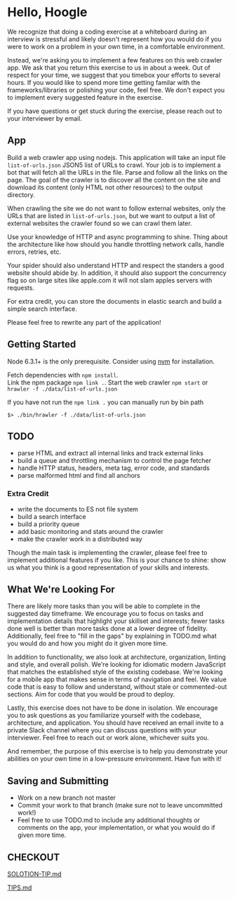 # Hello, Hoogle

We recognize that doing a coding exercise at a whiteboard during an interview is
stressful and likely doesn't represent how you would do if you were to work on a
problem in your own time, in a comfortable environment.

Instead, we're asking you to implement a few features on this web crawler app.
 We ask that you return this exercise to us in about a week.
 Out of respect for your time, we suggest that you timebox your efforts to several hours.
 If you would like to spend more
time getting familar with the frameworks/libraries or polishing your code, feel
free. We don't expect you to implement every suggested feature in the exercise.

If you have questions or get stuck during the exercise, please reach out to your
interviewer by email.

## App

Build a web crawler app using nodejs. This application will take an input
file `list-of-urls.json` JSON5 list of URLs to crawl. Your job is
to implement a bot that will fetch all the URLs in the file. Parse and follow
all the links on the page. The goal of the crawler is to discover all the content
on the site and download its content (only HTML not other resources) to the output directory.

When crawling the site we do not want to follow external websites, only the URLs
that are listed in `list-of-urls.json`, but we want to output a list of external websites
the crawler found so we can crawl them later.

Use your knowledge of HTTP and async programming to shine. Thing about the architecture
like how should you handle throttling network calls, handle errors, retries, etc.

Your spider should also understand HTTP and respect the standers a good website should abide by.
In addition, it should also support the concurrency flag so on large sites like apple.com it will
not slam apples servers with requests.

For extra credit, you can store the documents in elastic search and build a simple search
interface.

Please feel free to rewrite any part of the application!

## Getting Started

Node 6.3.1+ is the only prerequisite. Consider using [nvm](http://nvm.sh/) for
installation.

Fetch dependencies with `npm install`.  
Link the npm package `npm link .`.
Start the web crawler `npm start` or `hrawler -f ./data/list-of-urls.json` 

If you have not run the `npm link .` you can manually run by bin path
```
$> ./bin/hrawler -f ./data/list-of-urls.json
```

## TODO

- parse HTML and extract all internal links and track external links
- build a queue and throttling mechanism to control the page fetcher
- handle HTTP status, headers, meta tag, error code, and standards
- parse malformed html and find all anchors

### Extra Credit
- write the documents to ES not file system
- build a search interface
- build a priority queue
- add basic monitoring and stats around the crawler
- make the crawler work in a distributed way

Though the main task is implementing the crawler, please feel free to implement
additional features if you like. This is your chance to shine: show us what you
think is a good representation of your skills and interests.

## What We're Looking For

There are likely more tasks than you will be able to complete in the suggested
day timeframe. We encourage you to focus on tasks and implementation details that
highlight your skillset and interests; fewer tasks done well is better than more
tasks done at a lower degree of fidelity. Additionally, feel free to "fill in
the gaps" by explaining in TODO.md what you would do and how you might do it
given more time.

In addition to functionality, we also look at architecture, organization,
linting and style, and overall polish. We're looking for idiomatic modern
JavaScript that matches the established style of the existing codebase. 
We're looking for a mobile app that makes sense in terms of navigation 
and feel.  We value
code that is easy to follow and understand, without stale or commented-out
sections. Aim for code that you would be proud to deploy.

Lastly, this exercise does not have to be done in isolation. We encourage you to
ask questions as you familiarize yourself with the codebase, architecture, and
application. You should have received an email invite to a private Slack channel
where you can discuss questions with your interviewer. Feel free to reach out or
work alone, whichever suits you.

And remember, the purpose of this exercise is to help you demonstrate your
abilities on your own time in a low-pressure environment. Have fun with it!

## Saving and Submitting

- Work on a new branch not master
- Commit your work to that branch (make sure not to leave uncommitted work!)
- Feel free to use TODO.md to include any additional thoughts or comments on
the app, your implementation, or what you would do if given more time.

## CHECKOUT

[SOLOTION-TIP.md](./SOLOTION-TIP.md)

[TIPS.md](./TIPS.md)


